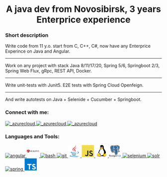 <h1 align="center">A java dev from Novosibirsk, 3 years Enterprice experience</h3>
<h3>Short description</h3>
<p align="left">
  Write code from 11 y.o. start from C, C++, C#, now have any Enterprice Experince on Java and Angular.
  <hr>Work on any project with stack Java 8/11/17/20, Spring 5/6, Springboot 2/3, Spring Web Flux, gRpc, REST API, Docker.
  <hr>Write unit-tests with Junit5. E2E tests with Spring Cloud Openfeign.
  <hr>And write autotests on Java + Selenide + Cucumber + Springboot.
</p>


<h3 align="left">Connect with me:</h3>

<p align="left">
  <a href="https://t.me/DmitriiAzureCloud" target="blank">
    <img align="center" src="https://github.com/RD-1-2020/RD-1-2020/assets/66185626/dc48153c-b756-430b-8ac4-27bd4088f1b7" alt="_azurecloud" height="30" width="40" />
  </a>
  <a href="https://wakatime.com/@azurecloud" target="blank">
    <img align="center" src="https://github.com/RD-1-2020/RD-1-2020/assets/66185626/610017a5-4b4c-44d0-9c32-bb0d64eaeb48" alt="_azurecloud" height="30" width="40" />
  </a>
  <a href="https://discord.gg/_azurecloud" target="blank">
    <img align="center" src="https://raw.githubusercontent.com/rahuldkjain/github-profile-readme-generator/master/src/images/icons/Social/discord.svg" alt="_azurecloud" height="30" width="40" />
  </a>
</p>

<h3 align="left">Languages and Tools:</h3>
<p align="left"> <a href="https://angular.io" target="_blank" rel="noreferrer"> <img src="https://angular.io/assets/images/logos/angular/angular.svg" alt="angular" width="40" height="40"/> </a> <a href="https://angular.io" target="_blank" rel="noreferrer"> <img src="https://raw.githubusercontent.com/devicons/devicon/master/icons/angularjs/angularjs-original-wordmark.svg" alt="angularjs" width="40" height="40"/> </a> <a href="https://www.gnu.org/software/bash/" target="_blank" rel="noreferrer"> <img src="https://www.vectorlogo.zone/logos/gnu_bash/gnu_bash-icon.svg" alt="bash" width="40" height="40"/> </a> <a href="https://git-scm.com/" target="_blank" rel="noreferrer"> <img src="https://www.vectorlogo.zone/logos/git-scm/git-scm-icon.svg" alt="git" width="40" height="40"/> </a> <a href="https://www.java.com" target="_blank" rel="noreferrer"> <img src="https://raw.githubusercontent.com/devicons/devicon/master/icons/java/java-original.svg" alt="java" width="40" height="40"/> </a> <a href="https://developer.mozilla.org/en-US/docs/Web/JavaScript" target="_blank" rel="noreferrer"> <img src="https://raw.githubusercontent.com/devicons/devicon/master/icons/javascript/javascript-original.svg" alt="javascript" width="40" height="40"/> </a> <a href="https://www.linux.org/" target="_blank" rel="noreferrer"> <img src="https://raw.githubusercontent.com/devicons/devicon/master/icons/linux/linux-original.svg" alt="linux" width="40" height="40"/> </a> <a href="https://www.postgresql.org" target="_blank" rel="noreferrer"> <img src="https://raw.githubusercontent.com/devicons/devicon/master/icons/postgresql/postgresql-original-wordmark.svg" alt="postgresql" width="40" height="40"/> </a> <a href="https://www.selenium.dev" target="_blank" rel="noreferrer"> <img src="https://raw.githubusercontent.com/detain/svg-logos/780f25886640cef088af994181646db2f6b1a3f8/svg/selenium-logo.svg" alt="selenium" width="40" height="40"/> </a> <a href="https://lucene.apache.org/solr/" target="_blank" rel="noreferrer"> <img src="https://www.vectorlogo.zone/logos/apache_solr/apache_solr-icon.svg" alt="solr" width="40" height="40"/> </a> <a href="https://spring.io/" target="_blank" rel="noreferrer"> <img src="https://www.vectorlogo.zone/logos/springio/springio-icon.svg" alt="spring" width="40" height="40"/> </a> <a href="https://www.typescriptlang.org/" target="_blank" rel="noreferrer"> <img src="https://raw.githubusercontent.com/devicons/devicon/master/icons/typescript/typescript-original.svg" alt="typescript" width="40" height="40"/> </a> </p>
